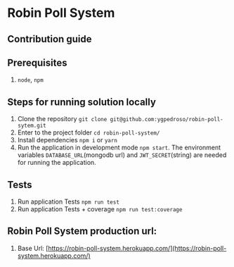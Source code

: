 # Robin Poll System

## Contribution guide

## Prerequisites
1. `node`, `npm`

## Steps for running solution locally
1. Clone the repository `git clone git@github.com:ygpedroso/robin-poll-sytem.git`
2. Enter to the project folder `cd robin-poll-system/`
3. Install dependencies `npm i` or `yarn`
4. Run the application in development mode `npm start`. The environment variables `DATABASE_URL`(mongodb url) and `JWT_SECRET`(string) 
are needed for running the application.

## Tests
1. Run application Tests `npm run test`
1. Run application Tests + coverage `npm run test:coverage`

## Robin Poll System production url:
1. Base Url: [https://robin-poll-system.herokuapp.com/](https://robin-poll-system.herokuapp.com/)

